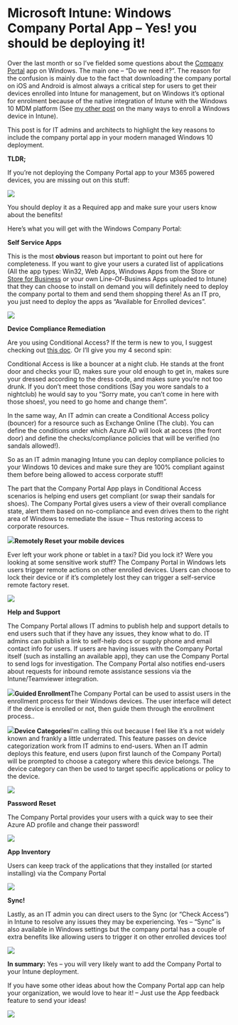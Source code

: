 # Microsoft Intune: Windows Company Portal App – Yes! you should be deploying it!

Over the last month or so I’ve fielded some questions about the [Company Portal](https://www.microsoft.com/en-us/p/company-portal/9wzdncrfj3pz?activetab=pivot:overviewtab) app on Windows. The main one – “Do we need it?”. The reason for the confusion is mainly due to the fact that downloading the company portal on iOS and Android is almost always a critical step for users to get their devices enrolled into Intune for management, but on Windows it’s optional for enrolment because of the native integration of Intune with the Windows 10 MDM platform \(See [my other post](https://micro-scott.azurewebsites.net/2018/08/31/managing-windows-10-with-intune-the-many-ways-to-enrol/) on the many ways to enroll a Windows device in Intune\).

This post is for IT admins and architects to highlight the key reasons to include the company portal app in your modern managed Windows 10 deployment.

**TLDR;**

If you’re not deploying the Company Portal app to your M365 powered devices, you are missing out on this stuff:

[![](https://micro-scott.azurewebsites.net/wp-content/uploads/2018/11/CPFeatures2.png)](https://micro-scott.azurewebsites.net/wp-content/uploads/2018/11/CPFeatures2.png)

You should deploy it as a Required app and make sure your users know about the benefits!

Here’s what you will get with the Windows Company Portal:

**Self Service Apps**  


This is the most **obvious** reason but important to point out here for completeness. If you want to give your users a curated list of applications \(All the app types: Win32, Web Apps, Windows Apps from the Store or [Store for Business](https://businessstore.microsoft.com/en-us/store) or your own Line-Of-Business Apps uploaded to Intune\) that they can choose to install on demand you will definitely need to deploy the company portal to them and send them shopping there! As an IT pro, you just need to deploy the apps as “Available for Enrolled devices”.

![](https://micro-scott.azurewebsites.net/wp-content/uploads/2018/11/110918_0029_MicrosoftIn2.png)

**Device Compliance Remediation**

Are you using Conditional Access? If the term is new to you, I suggest checking out [this doc](https://docs.microsoft.com/en-us/azure/active-directory/conditional-access/overview). Or I’ll give you my 4 second spin:

Conditional Access is like a bouncer at a night club. He stands at the front door and checks your ID, makes sure your old enough to get in, makes sure your dressed according to the dress code, and makes sure you’re not too drunk. If you don’t meet those conditions \(Say you wore sandals to a nightclub\) he would say to you “Sorry mate, you can’t come in here with those shoes!, you need to go home and change them”.

In the same way, An IT admin can create a Conditional Access policy \(bouncer\) for a resource such as Exchange Online \(The club\). You can define the conditions under which Azure AD will look at access \(the front door\) and define the checks/compliance policies that will be verified \(no sandals allowed!\).

So as an IT admin managing Intune you can deploy compliance policies to your Windows 10 devices and make sure they are 100% compliant against them before being allowed to access corporate stuff!

The part that the Company Portal App plays in Conditional Access scenarios is helping end users get compliant \(or swap their sandals for shoes\). The Company Portal gives users a view of their overall compliance state, alert them based on no-compliance and even drives them to the right area of Windows to remediate the issue – Thus restoring access to corporate resources.

![](https://micro-scott.azurewebsites.net/wp-content/uploads/2018/11/110918_0029_MicrosoftIn3.png)**Remotely Reset your mobile devices**

Ever left your work phone or tablet in a taxi? Did you lock it? Were you looking at some sensitive work stuff? The Company Portal in Windows lets users trigger remote actions on other enrolled devices. Users can choose to lock their device or if it’s completely lost they can trigger a self-service remote factory reset.

![](https://micro-scott.azurewebsites.net/wp-content/uploads/2018/11/110918_0029_MicrosoftIn4.png)

**Help and Support**  


The Company Portal allows IT admins to publish help and support details to end users such that if they have any issues, they know what to do. IT admins can publish a link to self-help docs or supply phone and email contact info for users. If users are having issues with the Company Portal itself \(such as installing an available app\), they can use the Company Portal to send logs for investigation. The Company Portal also notifies end-users about requests for inbound remote assistance sessions via the Intune/Teamviewer integration.

![](https://micro-scott.azurewebsites.net/wp-content/uploads/2018/11/110918_0029_MicrosoftIn5.png)**Guided Enrollment**The Company Portal can be used to assist users in the enrollment process for their Windows devices. The user interface will detect if the device is enrolled or not, then guide them through the enrollment process..

![](https://micro-scott.azurewebsites.net/wp-content/uploads/2018/11/110918_0029_MicrosoftIn6.png)**Device Categories**I’m calling this out because I feel like it’s a not widely known and frankly a little underrated. This feature passes on device categorization work from IT admins to end-users. When an IT admin deploys this feature, end users \(upon first launch of the Company Portal\) will be prompted to choose a category where this device belongs. The device category can then be used to target specific applications or policy to the device.

![](https://micro-scott.azurewebsites.net/wp-content/uploads/2018/11/110918_0029_MicrosoftIn7.png)

**Password Reset**

The Company Portal provides your users with a quick way to see their Azure AD profile and change their password!

[![](https://micro-scott.azurewebsites.net/wp-content/uploads/2018/11/110918_0029_MicrosoftIn8.png)](https://micro-scott.azurewebsites.net/wp-content/uploads/2018/11/110918_0029_MicrosoftIn8.png)

**App Inventory**

Users can keep track of the applications that they installed \(or started installing\) via the Company Portal

![](https://micro-scott.azurewebsites.net/wp-content/uploads/2018/11/110918_0029_MicrosoftIn9.png)

**Sync!**

Lastly, as an IT admin you can direct users to the Sync \(or “Check Access”\) in Intune to resolve any issues they may be experiencing. Yes – “Sync” is also available in Windows settings but the company portal has a couple of extra benefits like allowing users to trigger it on other enrolled devices too!

![](https://micro-scott.azurewebsites.net/wp-content/uploads/2018/11/110918_0029_MicrosoftIn10.png)

**In summary:** Yes – you will very likely want to add the Company Portal to your Intune deployment.

If you have some other ideas about how the Company Portal app can help your organization, we would love to hear it! – Just use the App feedback feature to send your ideas!

![](https://micro-scott.azurewebsites.net/wp-content/uploads/2018/11/110918_0029_MicrosoftIn11.png)

